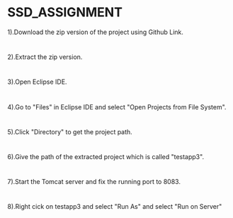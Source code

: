 # SSD_ASSIGNMENT
1).Download the zip version of the project using Github Link.
#
2).Extract the zip version.
#
3).Open Eclipse IDE.
#
4).Go to "Files" in Eclipse IDE and select "Open Projects from File System".
#
5).Click "Directory" to get the project path.
#
6).Give the path of the extracted project which is called "testapp3".
#
7).Start the Tomcat server and fix the running port to 8083.
#
8).Right cick on testapp3 and select "Run As" and select "Run on Server"
